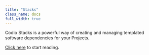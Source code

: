 ```yaml
---
title: "Stacks"
class_name: docs
full_width: true
---
```


Codio Stacks is a powerful way of creating and managing templated software dependencies for your Projects. 

[Click here](/docs/dashboard/stacks/stack-overview/) to start reading.

